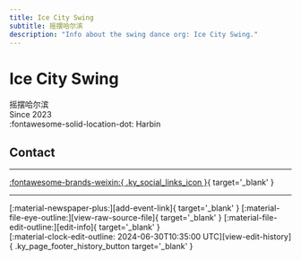 ```yaml
---
title: Ice City Swing
subtitle: 摇摆哈尔滨
description: "Info about the swing dance org: Ice City Swing."
---
```


# Ice City Swing

摇摆哈尔滨  
Since 2023  
:fontawesome-solid-location-dot: Harbin  


## Contact


---

 [:fontawesome-brands-weixin:{ .ky_social_links_icon }](# "IceCitySwing摇摆哈尔滨"){ target='_blank' }

---

<div class="ky_page_footer" markdown>
<div class="ky_page_footer_trailing" markdown="span">
[:material-newspaper-plus:][add-event-link]{ target='_blank' }
[:material-file-eye-outline:][view-raw-source-file]{ target='_blank' }
[:material-file-edit-outline:][edit-info]{ target='_blank' }
</div>
<div class="ky_page_footer_leading" markdown="span">
[:material-clock-edit-outline: 2024-06-30T10:35:00 UTC][view-edit-history]{ .ky_page_footer_history_button target='_blank' }
</div>
</div>

[add-event-link]: https://github.com/swingdance/events/issues/new?assignees=&labels=add+event&projects=&template=02-add_entity.yml&title=%5Bzh_CN%5D%20%3CName%3E&region=zh_CN&province=Heilongjiang&city=Harbin&org_id=ice-city-swing "Add Event"
[view-raw-source-file]: https://github.com/swingdance/orgs/blob/main/zh_CN/ice-city-swing.json "View Raw Source File"
[edit-info]: https://github.com/swingdance/orgs/issues/new?assignees=&labels=update+org&projects=&template=03-update_entity.yml&title=%5Bzh_CN%5D%20Ice%20City%20Swing&region=zh_CN&id=ice-city-swing&name=Ice%20City%20Swing "Edit Info"

[view-edit-history]: https://github.com/swingdance/orgs/commits/main/zh_CN/ice-city-swing.json "View Edit History"
